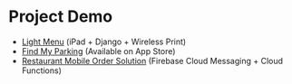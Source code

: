 # Project Demo

-   [Light Menu](projects/light-menu-demo.md) (iPad + Django + Wireless Print)
-   [Find My Parking](projects/find-my-parking-demo.md) (Available on App Store)
-   [Restaurant Mobile Order Solution](projects/restaurant-mobile-order-solution-demo.md) (Firebase Cloud Messaging + Cloud Functions)

